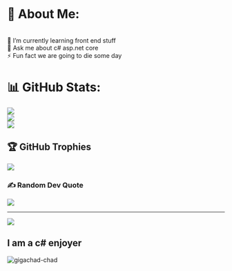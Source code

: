 # 💫 About Me:
<br>🌱 I’m currently learning front end stuff<br>💬 Ask me about c# asp.net core<br>⚡ Fun fact we are going to die some day

# 📊 GitHub Stats:
![](https://github-readme-stats.vercel.app/api?username=D3FALT404&theme=synthwave&hide_border=false&include_all_commits=true&count_private=true)<br/>
![](https://github-readme-streak-stats.herokuapp.com/?user=D3FALT404&theme=synthwave&hide_border=false)<br/>
![](https://github-readme-stats.vercel.app/api/top-langs/?username=D3FALT404&theme=synthwave&hide_border=false&include_all_commits=true&count_private=true&layout=compact)

## 🏆 GitHub Trophies
![](https://github-profile-trophy.vercel.app/?username=D3FALT404&theme=radical&no-frame=false&no-bg=true&margin-w=4)

### ✍️ Random Dev Quote
![](https://quotes-github-readme.vercel.app/api?type=horizontal&theme=radical)

---
[![](https://visitcount.itsvg.in/api?id=D3FALT404&icon=0&color=0)](https://visitcount.itsvg.in)

## I am a c# enjoyer
![gigachad-chad](https://user-images.githubusercontent.com/63247628/139474456-b1c0469e-6c12-43e7-ba55-9f1614c10c44.gif)
